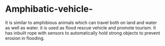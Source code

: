 # Amphibatic-vehicle-
It is similar to amphibious animals which can travel both
on land and water as well as water. it is used as flood
rescue vehicle and promote tourism. It has inbuilt rope
with sensors to automatically hold strong objects to
prevent erosion in flooding.
